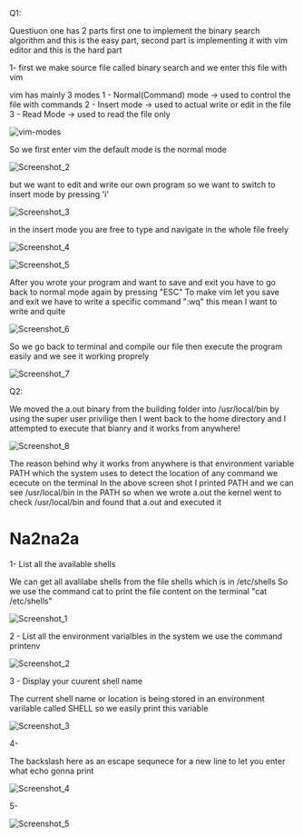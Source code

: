 Q1:

Questiuon one has 2 parts first one to implement the binary search algorithm and this is the easy part, second part is implementing it with vim editor and this is the hard part

1- first we make source file called binary search and we enter this file with vim

vim has mainly 3 modes
   1 - Normal(Command) mode -> used to control the file with commands
   2 - Insert mode -> used to actual write or edit in the file
   3 - Read Mode -> used to read the file only


![vim-modes](https://github.com/Saker233/Embedded-Linux/assets/130178079/d2723308-dbd4-46b5-9e8e-960cd5d9edf3)



So we first enter vim the default mode is the normal mode 


![Screenshot_2](https://github.com/Saker233/Embedded-Linux/assets/130178079/f4e5305a-de62-43a7-abf8-aac2e4c81eb9)


but we want to edit and write our own program so we want to switch to insert mode by pressing 'i'


![Screenshot_3](https://github.com/Saker233/Embedded-Linux/assets/130178079/21d8c268-8640-4d5f-8f6a-6fc58b5ff85d)


in the insert mode you are free to type and navigate in the whole file freely 

![Screenshot_4](https://github.com/Saker233/Embedded-Linux/assets/130178079/7711d34f-77a4-4321-953e-26d4bde21df9)


![Screenshot_5](https://github.com/Saker233/Embedded-Linux/assets/130178079/687f3bfe-b82f-47aa-a152-4fb4719b048e)

After you wrote your program and want to save and exit you have to go back to normal mode again by pressing "ESC"
To make vim let you save and exit we have to write a specific command ":wq" this mean I want to write and quite


![Screenshot_6](https://github.com/Saker233/Embedded-Linux/assets/130178079/d8fdbfa1-4b82-42fc-a8c7-49330a051fde)


So we go back to terminal and compile our file then execute the program easily and we see it working proprely



![Screenshot_7](https://github.com/Saker233/Embedded-Linux/assets/130178079/6817d149-bcd1-4a41-9087-5d1c783a7829)



Q2:


We moved the a.out binary from the building folder into /usr/local/bin by using the super user privilige
then I went back to the home directory and I attempted to execute that bianry and it works from anywhere!



![Screenshot_8](https://github.com/Saker233/Embedded-Linux/assets/130178079/56a68eed-895d-4702-af30-90b2d27ffac4)


The reason behind why it works from anywhere is that environment variable PATH which the system uses to detect the location of any command we ececute on the terminal
In the above screen shot I printed PATH and we can see /usr/local/bin in the PATH so when we wrote a.out the kernel went to check /usr/local/bin and found that a.out and executed it






# Na2na2a

1- List all the available shells

We can get all avalilabe shells from the file shells which is in /etc/shells
So we use the command cat to print the file content on the terminal "cat /etc/shells"



![Screenshot_1](https://github.com/Saker233/Embedded-Linux/assets/130178079/29ea26ab-e5c1-44d4-9226-5f6e5709fd1a)





2 - List all the environment varialbles in the system we use the command printenv




![Screenshot_2](https://github.com/Saker233/Embedded-Linux/assets/130178079/67bc2d4b-6be2-43eb-8506-766e5f437c93)







3 - Display your cuurent shell name

The current shell name or location is being stored in an environment varilable called SHELL so we easily print this variable



![Screenshot_3](https://github.com/Saker233/Embedded-Linux/assets/130178079/4ec4f2d5-14aa-4c5b-83f8-89602f90d154)







4- 

The backslash here as an escape sequnece for a new line to let you enter what echo gonna print


![Screenshot_4](https://github.com/Saker233/Embedded-Linux/assets/130178079/20645122-cf79-4644-96ea-390d2d08ba6a)






5-


![Screenshot_5](https://github.com/Saker233/Embedded-Linux/assets/130178079/0827fcd8-e1e3-4270-be5a-606a371d62d6)








